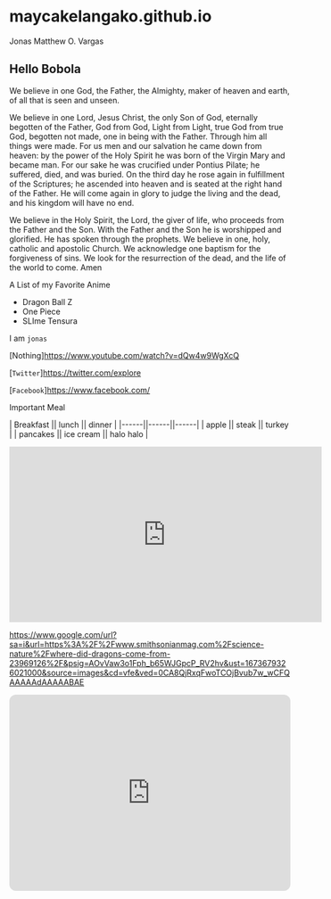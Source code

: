 # maycakelangako.github.io
Jonas Matthew O. Vargas

## Hello Bobola 

We believe in one God, the Father, the Almighty, maker of heaven and earth, of all that is seen and unseen.

We believe in one Lord, Jesus Christ, the only Son of God, eternally begotten of the Father, God from God, Light from Light, true God from true God, begotten not made, one in being with the Father. Through him all things were made. For us men and our salvation he came down from heaven: by the power of the Holy Spirit he was born of the Virgin Mary and became man. For our sake he was crucified under Pontius Pilate; he suffered, died, and was buried. On the third day he rose again in fulfillment of the Scriptures; he ascended into heaven and is seated at the right hand of the Father. He will come again in glory to judge the living and the dead, and his kingdom will have no end.

We believe in the Holy Spirit, the Lord, the giver of life, who proceeds from the Father and the Son. With the Father and the Son he is worshipped and glorified. He has spoken through the prophets. We believe in one, holy, catholic and apostolic Church. We acknowledge one baptism for the forgiveness of sins. We look for the resurrection of the dead, and the life of the world to come. Amen


A List of my Favorite Anime
- Dragon Ball Z
- One Piece
- SLIme Tensura

I am `jonas`

[Nothing]https://www.youtube.com/watch?v=dQw4w9WgXcQ

[`Twitter`]https://twitter.com/explore

[`Facebook`]https://www.facebook.com/


Important Meal

| Breakfast || lunch || dinner |
|------||------||------|
| apple || steak || turkey |
| pancakes || ice cream || halo halo |


<iframe width="560" height="315" src="https://www.youtube.com/embed/dQw4w9WgXcQ" title="YouTube video player" frameborder="0" allow="accelerometer; autoplay; clipboard-write; encrypted-media; gyroscope; picture-in-picture; web-share" allowfullscreen></iframe>


https://www.google.com/url?sa=i&url=https%3A%2F%2Fwww.smithsonianmag.com%2Fscience-nature%2Fwhere-did-dragons-come-from-23969126%2F&psig=AOvVaw3o1Fph_b65WJGpcP_RV2hv&ust=1673679326021000&source=images&cd=vfe&ved=0CA8QjRxqFwoTCOjBvub7w_wCFQAAAAAdAAAAABAE


<iframe style="border-radius:12px" src="https://open.spotify.com/embed/playlist/37i9dQZF1DWZeKCadgRdKQ?utm_source=generator" width="100%" height="352" frameBorder="0" allowfullscreen="" allow="autoplay; clipboard-write; encrypted-media; fullscreen; picture-in-picture" loading="lazy"></iframe>
